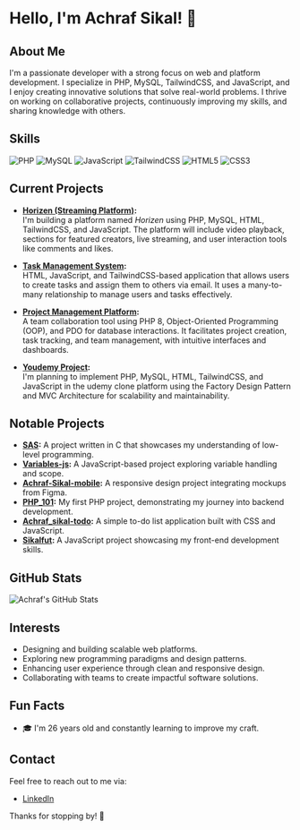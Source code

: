 # Hello, I'm Achraf Sikal! 👋

## About Me
I'm a passionate developer with a strong focus on web and platform development. I specialize in PHP, MySQL, TailwindCSS, and JavaScript, and I enjoy creating innovative solutions that solve real-world problems. I thrive on working on collaborative projects, continuously improving my skills, and sharing knowledge with others.

## Skills
![PHP](https://img.shields.io/badge/PHP-%23FFFFFF?style=for-the-badge&logo=php&logoColor=474A8A&labelColor=000000)
![MySQL](https://img.shields.io/badge/MySQL-%23FFFFFF?style=for-the-badge&logo=mysql&logoColor=00758F&labelColor=000000)
![JavaScript](https://img.shields.io/badge/JavaScript-%23FFFFFF?style=for-the-badge&logo=javascript&logoColor=F7DF1E&labelColor=000000)
![TailwindCSS](https://img.shields.io/badge/TailwindCSS-%23FFFFFF?style=for-the-badge&logo=tailwindcss&logoColor=06B6D4&labelColor=000000)
![HTML5](https://img.shields.io/badge/HTML5-%23FFFFFF?style=for-the-badge&logo=html5&logoColor=E34F26&labelColor=000000)
![CSS3](https://img.shields.io/badge/CSS3-%23FFFFFF?style=for-the-badge&logo=css3&logoColor=1572B6&labelColor=000000)


## Current Projects
- **[Horizen (Streaming Platform)](https://github.com/achraf99sik):**  
  I'm building a platform named *Horizen* using PHP, MySQL, HTML, TailwindCSS, and JavaScript. The platform will include video playback, sections for featured creators, live streaming, and user interaction tools like comments and likes.

- **[Task Management System](https://github.com/Youcode-Classe-E-2024-2025/Achraf_sikal-todo):**  
  HTML, JavaScript, and TailwindCSS-based application that allows users to create tasks and assign them to others via email. It uses a many-to-many relationship to manage users and tasks effectively.

- **[Project Management Platform](https://github.com/Youcode-Classe-E-2024-2025/achraf_sikal-todo_oop):**  
  A team collaboration tool using PHP 8, Object-Oriented Programming (OOP), and PDO for database interactions. It facilitates project creation, task tracking, and team management, with intuitive interfaces and dashboards.

- **[Youdemy Project](https://github.com/Youcode-Classe-E-2024-2025/sikal_achraf-youdemy):**  
  I'm planning to implement PHP, MySQL, HTML, TailwindCSS, and JavaScript in the udemy clone platform using the Factory Design Pattern and MVC Architecture for scalability and maintainability.

## Notable Projects
- **[SAS](https://github.com/achraf99sik/SAS):** A project written in C that showcases my understanding of low-level programming.
- **[Variables-js](https://github.com/achraf99sik/variables-js):** A JavaScript-based project exploring variable handling and scope.
- **[Achraf-Sikal-mobile](https://github.com/achraf99sik/Achraf-Sikal-mobile):** A responsive design project integrating mockups from Figma.
- **[PHP_101](https://github.com/achraf99sik/PHP_101):** My first PHP project, demonstrating my journey into backend development.
- **[Achraf_sikal-todo](https://github.com/achraf99sik/Achraf_sikal-todo):** A simple to-do list application built with CSS and JavaScript.
- **[Sikalfut](https://github.com/achraf99sik/sikalfut):** A JavaScript project showcasing my front-end development skills.

## GitHub Stats
![Achraf's GitHub Stats](https://github-readme-stats.vercel.app/api?username=achraf99sik&show_icons=true&theme=radical)

## Interests
- Designing and building scalable web platforms.  
- Exploring new programming paradigms and design patterns.  
- Enhancing user experience through clean and responsive design.  
- Collaborating with teams to create impactful software solutions.

## Fun Facts
- 🎓 I'm 26 years old and constantly learning to improve my craft.

## Contact
Feel free to reach out to me via:  
- [LinkedIn](https://www.linkedin.com/in/achraf-sikal-1107502ab/)  

Thanks for stopping by! 🚀  
